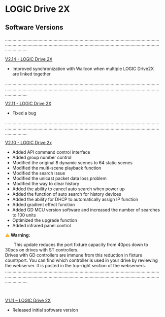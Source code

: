 # LOGIC Drive 2X

## Software Versions
..........................................................................................................................................................................................................................................................................


[V2.14 - LOGIC Drive 2X](https://github.com/CHAUVET-ILUMINARC/LOGICDRIVE2X/blob/f10fdb7eb758033734ed36db20567427276619d6/firmware/V2.14_250507.zip)
- Improved synchronization with Wallcon when multiple LOGIC Drive2X are linked together

..........................................................................................................................................................................................................................................................................


[V2.11 - LOGIC Drive 2X](https://github.com/CHAUVET-ILUMINARC/LOGICDRIVE2X/blob/7eb3b56d28cbc827d1dc01139779bd22e7eeb329/firmware/V2.11_241009.zip)
- Fixed a bug

..........................................................................................................................................................................................................................................................................


[V2.10 - LOGIC Drive 2x](https://github.com/CHAUVET-ILUMINARC/LOGICDRIVE2X/blob/e22260eed2113e39ece7b5eba9544171aec7b2e3/firmware/V2.10_240826.zip)
- Added API command control interface
- Added group number control
- Modified the original 8 dynamic scenes to 64 static scenes
- Modified the multi-scene playback function
- Modified the search issue
- Modified the unicast packet data loss problem
- Modified the way to clear history
- Added the ability to cancel auto search when power up
- Added the function of auto search for history devices
- Added the ability for DHCP to automatically assign IP function
- Added gradient effect function
- Added GD MCU version software and increased the number of searches to 100 units
- Optimized the upgrade function
- Added infrared panel control

<span style="color:orange">⚠️</span> <strong>Warning:</strong>
<div style="margin-left: 2em; display: inline;">
  This update reduces the port fixture capacity from 40pcs down to 30pcs on drives with ST controllers. <br>
  Drives with GD controllers are immune from this reduction in fixture count/port. You can find which controller is used in your drive by reviewing the webserver. It is posted in the top-right section of the webservers.
</div>
..........................................................................................................................................................................................................................................................................

&nbsp;


[V1.11 – LOGIC Drive 2X](https://github.com/CHAUVET-ILUMINARC/LOGICDRIVE2X/blob/e22260eed2113e39ece7b5eba9544171aec7b2e3/firmware/V1.11_221129.zip)
- Released initial software version
